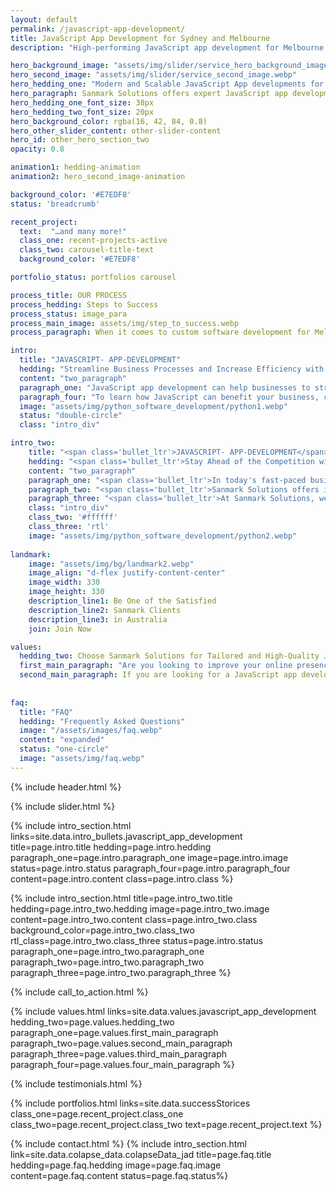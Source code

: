 ```yaml
---
layout: default
permalink: /javascript-app-development/
title: JavaScript App Development for Sydney and Melbourne
description: "High-performing JavaScript app development for Melbourne and Sydney-based businesses by experienced developers in Sanmark Solutions."

hero_background_image: "assets/img/slider/service_hero_background_image.webp.webp"
hero_second_image: "assets/img/slider/service_second_image.webp"
hero_hedding_one: "Modern and Scalable JavaScript App developments for Melbourne and Sydney businesses"
hero_paragraph: Sanmark Solutions offers expert JavaScript app development for businesses in Melbourne and Sydney. Our experienced developers can help you create high-performing web applications that can improve user engagement and increase revenue for your business. With our cost-effective and flexible services, you can ensure that your business stays competitive in today's market.
hero_hedding_one_font_size: 38px
hero_hedding_two_font_size: 20px
hero_background_color: rgba(16, 42, 84, 0.8)
hero_other_slider_content: other-slider-content
hero_id: other_hero_section_two
opacity: 0.8

animation1: hedding-animation
animation2: hero_second_image-animation

background_color: '#E7EDF8'
status: 'breadcrumb' 

recent_project: 
  text:  "…and many more!"
  class_one: recent-projects-active
  class_two: carousel-title-text
  background_color: '#E7EDF8'

portfolio_status: portfolios carousel

process_title: OUR PROCESS
process_hedding: Steps to Success
process_status: image_para
process_main_image: assets/img/step_to_success.webp
process_paragraph: When it comes to custom software development for Melbourne & Sydney businesses, we follow a methodological process to take your software project from vision to reality. It involves open and honest communication, timely actions, frequent deliverables, and thorough reviews.

intro:
  title: "JAVASCRIPT- APP-DEVELOPMENT"
  hedding: "Streamline Business Processes and Increase Efficiency with JavaScript App Development"
  content: "two_paragraph"
  paragraph_one: "JavaScript app development can help businesses to streamline their processes and increase efficiency. The following are just a few benefits companies can realise by investing in JavaScript app development."
  paragraph_four: "To learn how JavaScript can benefit your business, contact Sanmark Solutions today. Our experienced developers will work with you to create a tailored, high-performing web application and provide ongoing support."
  image: "assets/img/python_software_development/python1.webp"
  status: "double-circle"
  class: "intro_div"

intro_two: 
    title: "<span class='bullet_ltr'>JAVASCRIPT- APP-DEVELOPMENT</span>"
    hedding: "<span class='bullet_ltr'>Stay Ahead of the Competition with Innovative and Scalable JavaScript Solutions</span>"
    content: "two_paragraph"
    paragraph_one: "<span class='bullet_ltr'>In today's fast-paced business environment, staying ahead is crucial. One way to do this is by implementing innovative and scalable JavaScript solutions. These solutions can help your business increase efficiency and productivity while providing a seamless user experience. JavaScript is a powerful programming language that is widely used for web development. By utilising its capabilities, businesses can create custom applications and websites tailored to their needs.</span>"
    paragraph_two: "<span class='bullet_ltr'>Sanmark Solutions offers innovative and scalable JavaScript solutions tailored to your specific needs. Our experienced developers use the latest technologies to create high-performing, user-friendly, and scalable web applications that adapt to your business needs.</span>"
    paragraph_three: "<span class='bullet_ltr'>At Sanmark Solutions, we understand the importance of providing customised solutions that help businesses thrive. Our expert team works closely with you to understand your goals and deliver a tailored solution to your business. We offer scalability, mobile-friendliness, and real-time analytics to help businesses stay ahead of the competition and improve their performance.</span>"
    class: "intro_div"
    class_two: '#ffffff'
    class_three: 'rtl'
    image: "assets/img/python_software_development/python2.webp"
  
landmark:
    image: "assets/img/bg/landmark2.webp"
    image_align: "d-flex justify-content-center"
    image_width: 330
    image_height: 330
    description_line1: Be One of the Satisfied
    description_line2: Sanmark Clients
    description_line3: in Australia
    join: Join Now

values:
  hedding_two: Choose Sanmark Solutions for Tailored and High-Quality JavaScript App Development Services
  first_main_paragraph: "Are you looking to improve your online presence and drive more sales for your Melbourne or Sydney business? Do you need a dynamic and interactive web application to streamline your business processes but have yet to find the right company for your JavaScript app development needs? Then you need to take advantage of this huge opportunity to boost your business to the next level. Keep your competitors from getting ahead of you. With Sanmark Solutions, you can stay ahead of the curve and take your business to the next level with our customised and innovative JavaScript app development services. Here are just a few reasons why you should choose us."
  second_main_paragraph: If you are looking for a JavaScript app development partner that you can trust, look no further than Sanmark Solutions. Our team of experienced developers specialises in creating high-performing, user-friendly, and scalable web applications that meet the specific needs of your business. Contact us today to learn more about how we can help you build a successful JavaScript web application that will help you stay ahead of the competition.
  
  
faq:
  title: "FAQ"
  hedding: "Frequently Asked Questions"
  image: "/assets/images/faq.webp"
  content: "expanded"
  status: "one-circle"
  image: "assets/img/faq.webp"
---
```


{% include header.html %}

<style>
  #bullet-title h1:before {
  top: 80px !important;
  }
  @media screen and (max-width: 357px) {
    #bullet-title h1:before {
    top: 100px !important;
    }
  }
</style>

{% include slider.html %}

<div style="margin-top:-50px; background-color:{{page.background_color}};" >
    <div style="height:50px"></div>
    </div>
{% include intro_section.html links=site.data.intro_bullets.javascript_app_development  title=page.intro.title hedding=page.intro.hedding 
      paragraph_one=page.intro.paragraph_one  image=page.intro.image status=page.intro.status paragraph_four=page.intro.paragraph_four  content=page.intro.content class=page.intro.class %}

{% include intro_section.html title=page.intro_two.title hedding=page.intro_two.hedding image=page.intro_two.image content=page.intro_two.content class=page.intro_two.class background_color=page.intro_two.class_two rtl_class=page.intro_two.class_three status=page.intro.status paragraph_one=page.intro_two.paragraph_one paragraph_two=page.intro_two.paragraph_two paragraph_three=page.intro_two.paragraph_three %}


{% include call_to_action.html %}

{% include values.html links=site.data.values.javascript_app_development hedding_two=page.values.hedding_two paragraph_one=page.values.first_main_paragraph paragraph_two=page.values.second_main_paragraph paragraph_three=page.values.third_main_paragraph paragraph_four=page.values.four_main_paragraph %}

{% include testimonials.html %}

{% include portfolios.html links=site.data.successStorices class_one=page.recent_project.class_one class_two=page.recent_project.class_two text=page.recent_project.text %}

{% include contact.html %}
{% include intro_section.html link=site.data.colapse_data.colapseData_jad title=page.faq.title hedding=page.faq.hedding image=page.faq.image content=page.faq.content status=page.faq.status%}

<script>
  $(document).ready(function () {
      var owl1 = $('#carouselOne .owl-carousel'); // Target the first carousel
      owl1.owlCarousel();
      $('#carouselOne .customNextBtn').click(function () { // Target the next button of the first carousel
          owl1.trigger('next.owl.carousel');
      });
      $('#carouselOne .customPrevBtn').click(function () { // Target the previous button of the first carousel
          owl1.trigger('prev.owl.carousel', [300]);
      });
  });

  $(document).ready(function () {
      var owl2 = $('#carouselTwo .owl-carousel'); // Target the second carousel
      owl2.owlCarousel();
      $('#carouselTwo .customNextBtn').click(function () { // Target the next button of the second carousel
          owl2.trigger('next.owl.carousel');
      });
      $('#carouselTwo .customPrevBtn').click(function () { // Target the previous button of the second carousel
          owl2.trigger('prev.owl.carousel', [300]);
      });
  });

  $(document).ready(function() {
    $("#owl-demo").owlCarousel({
    autoPlay: 3000, //Set AutoPlay to 3 seconds
    items : 4,
    itemsDesktop : [1199,3],
    itemsDesktopSmall : [979,3]
  });
});
function setCardHeights() {
      // Reset card heights
      $('.value-card').height('auto');

      // Initialize variables
      let maxHeight = 0;

      // Find the maximum height among the cards
      $('.value-card').each(function () {
        const cardHeight = $(this).outerHeight();
        maxHeight = Math.max(maxHeight, cardHeight);
      });

      // Set the maximum height to all the cards
      $('.value-card').height(maxHeight);
    }

    // Call the function initially and on window resize
    $(window).on('load resize', function () {
      setCardHeights();
    });
</script>
